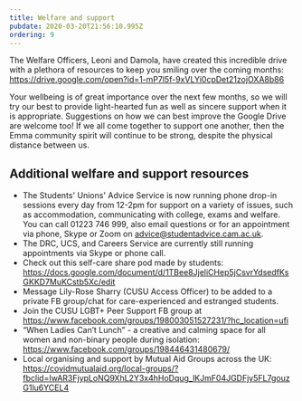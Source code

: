```yaml
---
title: Welfare and support
pubdate: 2020-03-20T21:56:10.995Z
ordering: 9
---
```

The Welfare Officers, Leoni and Damola, have created this incredible drive with a plethora of resources to keep you smiling over the coming months: https://drive.google.com/open?id=1-mP7l5f-9xVLYi0cpDet21zojOXA8b86

Your wellbeing is of great importance over the next few months, so we will try our best to provide light-hearted fun as well as sincere support when it is appropriate. Suggestions on how we can best improve the Google Drive are welcome too! If we all come together to support one another, then the Emma community spirit will continue to be strong, despite the physical distance between us. 

## Additional welfare and support resources

* The Students' Unions' Advice Service is now running phone drop-in sessions every day from 12-2pm for support on a variety of issues, such as accommodation, communicating with college, exams and welfare. You can call 01223 746 999, also email questions or for an appointment via phone, Skype or Zoom on advice@studentadvice.cam.ac.uk.
* The DRC, UCS, and Careers Service are currently still running appointments via Skype or phone call.
* Check out this self-care share pod made by students: https://docs.google.com/document/d/1TBee8JjeliCHep5jCsvrYdsedfKsGKKD7MuKCstb5Xc/edit
* Message Lily-Rose Sharry (CUSU Access Officer) to be added to a private FB group/chat for care-experienced and estranged students.
* Join the CUSU LGBT+ Peer Support FB group at https://www.facebook.com/groups/198003051527231/?hc_location=ufi
* “When Ladies Can’t Lunch” - a creative and calming space for all women and non-binary people during isolation: https://www.facebook.com/groups/198446431480679/
* Local organising and support by Mutual Aid Groups across the UK: https://covidmutualaid.org/local-groups/?fbclid=IwAR3FjypLoNQ9XhL2Y3x4hHoDqug_lKJmF04JGDFjy5FL7gouzG1lu6YCEL4
